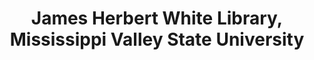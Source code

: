 ---
layout: repo
title: "James Herbert White Library, Mississippi Valley State University"
id: 23432
permalink: repos/23432/
---